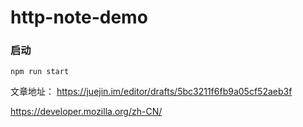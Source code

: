 # http-note-demo
### 启动
```
npm run start
```
文章地址：
https://juejin.im/editor/drafts/5bc3211f6fb9a05cf52aeb3f

https://developer.mozilla.org/zh-CN/
